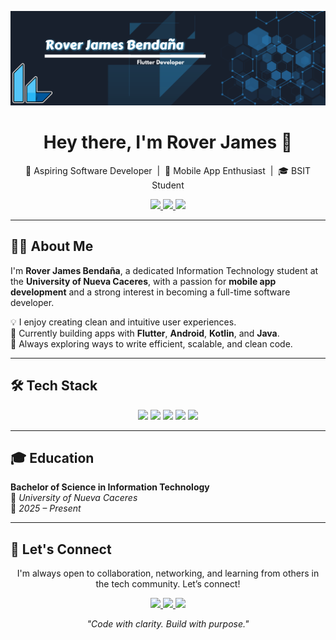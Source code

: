 ![](images/bgbanner100.png)
<h1 align="center">Hey there, I'm Rover James 👋</h1>

<p align="center">
  🚀 Aspiring Software Developer &nbsp;|&nbsp; 📱 Mobile App Enthusiast &nbsp;|&nbsp; 🎓 BSIT Student  
</p>

<p align="center">
  <a href="mailto:dev.ccroutier1@gmail.com">
    <img src="https://img.shields.io/badge/Email-dev.ccroutier1@gmail.com-D14836?style=for-the-badge&logo=gmail&logoColor=white" />
  </a>
  <a href="https://twitter.com/ccroutier1">
    <img src="https://img.shields.io/badge/Twitter-@ccroutier1-1DA1F2?style=for-the-badge&logo=twitter&logoColor=white" />
  </a>
  <a href="https://www.linkedin.com/in/rover-james-benda%C3%B1a-461942270/">
    <img src="https://img.shields.io/badge/LinkedIn-Rover%20James%20Bendaña-0077B5?style=for-the-badge&logo=linkedin&logoColor=white" />
  </a>
</p>

---

## 👨‍💻 About Me

I'm **Rover James Bendaña**, a dedicated Information Technology student at the **University of Nueva Caceres**, with a passion for **mobile app development** and a strong interest in becoming a full-time software developer.

💡 I enjoy creating clean and intuitive user experiences.  
📱 Currently building apps with **Flutter**, **Android**, **Kotlin**, and **Java**.  
🧠 Always exploring ways to write efficient, scalable, and clean code.

---

## 🛠️ Tech Stack

<p align="center">
  <img src="https://img.shields.io/badge/Android-3DDC84?style=for-the-badge&logo=android&logoColor=white" />
  <img src="https://img.shields.io/badge/Kotlin-7F52FF?style=for-the-badge&logo=kotlin&logoColor=white" />
  <img src="https://img.shields.io/badge/Java-ED8B00?style=for-the-badge&logo=java&logoColor=white" />
  <img src="https://img.shields.io/badge/Dart-0175C2?style=for-the-badge&logo=dart&logoColor=white" />
  <img src="https://img.shields.io/badge/Flutter-02569B?style=for-the-badge&logo=flutter&logoColor=white" />
</p>

---

## 🎓 Education

**Bachelor of Science in Information Technology**  
📍 *University of Nueva Caceres*  
📅 *2025 – Present*

---

## 🤝 Let's Connect

<p align="center">
  I'm always open to collaboration, networking, and learning from others in the tech community. Let’s connect!
</p>

<p align="center">
  <a href="mailto:dev.ccroutier1@gmail.com">
    <img src="https://img.shields.io/badge/Email-Message%20Me-red?style=for-the-badge&logo=gmail&logoColor=white" />
  </a>
  <a href="https://twitter.com/ccroutier1">
    <img src="https://img.shields.io/badge/Twitter-Follow-blue?style=for-the-badge&logo=twitter&logoColor=white" />
  </a>
  <a href="https://www.linkedin.com/in/rover-james-benda%C3%B1a-461942270/">
    <img src="https://img.shields.io/badge/LinkedIn-Connect-blue?style=for-the-badge&logo=linkedin&logoColor=white" />
  </a>
</p>


<p align="center">
  <em>"Code with clarity. Build with purpose."</em>
</p>

